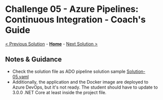 # Challenge 05 - Azure Pipelines: Continuous Integration - Coach's Guide 

[< Previous Solution](./Solution-04.md) - **[Home](./README.md)** - [Next Solution >](./Solution-06.md)

## Notes & Guidance

- Check the solution file as ADO pipeline solution sample [Solution-05.yaml](./Solutions/Solution-05.yaml)
- Additionally, the application and the Docker image are deployed to Azure DevOps, but it's not ready. The student should have to update to 3.0.0 .NET Core at least inside the project file. 
